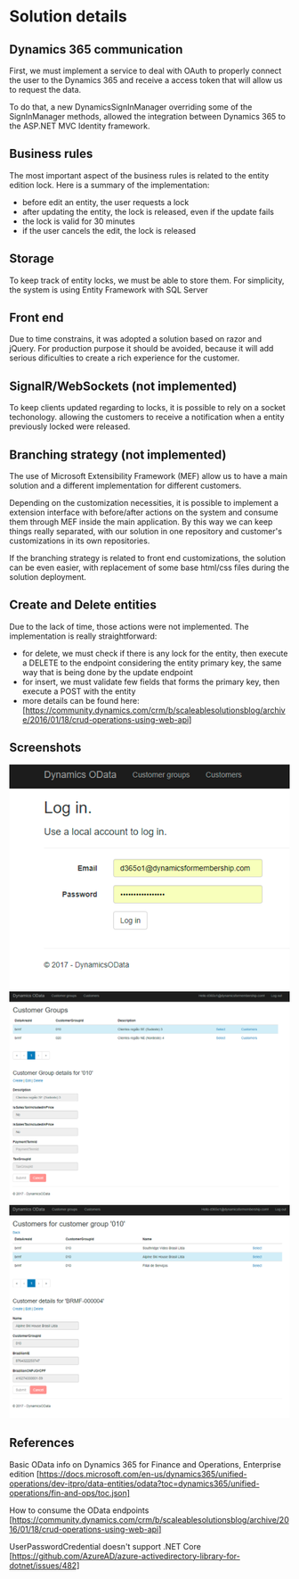 Solution details
================

## Dynamics 365 communication

First, we must implement a service to deal with OAuth to properly connect the user to the Dynamics 365 and receive a access token that will allow us to request the data.

To do that, a new DynamicsSignInManager overriding some of the SignInManager methods, allowed the integration between Dynamics 365 to the ASP.NET MVC Identity framework.

## Business rules

The most important aspect of the business rules is related to the entity edition lock. Here is a summary of the implementation:
 - before edit an entity, the user requests a lock
 - after updating the entity, the lock is released, even if the update fails
 - the lock is valid for 30 minutes
 - if the user cancels the edit, the lock is released

## Storage

To keep track of entity locks, we must be able to store them. For simplicity, the system is using Entity Framework with SQL Server

## Front end

Due to time constrains, it was adopted a solution based on razor and jQuery.
For production purpose it should be avoided, because it will add serious dificulties to create a rich experience for the customer.

## SignalR/WebSockets (not implemented)

To keep clients updated regarding to locks, it is possible to rely on a socket techonology. allowing the customers to receive a notification when a entity previously locked were released.

## Branching strategy (not implemented)

The use of Microsoft Extensibility Framework (MEF) allow us to have a main solution and a different implementation for different customers. 

Depending on the customization necessities, it is possible to implement a extension interface with before/after actions on the system and consume them through MEF inside the main application. By this way we can keep things really separated, with our solution in one repository and customer's customizations in its own repositories.

If the branching strategy is related to front end customizations, the solution can be even easier, with replacement of some base html/css files during the solution deployment.

## Create and Delete entities

Due to the lack of time, those actions were not implemented. The implementation is really straightforward:
 - for delete, we must check if there is any lock for the entity, then execute a DELETE to the endpoint considering the entity primary key, the same way that is being done by the update endpoint
 - for insert, we must validate few fields that forms the primary key, then execute a POST with the entity
 - more details can be found here: [https://community.dynamics.com/crm/b/scaleablesolutionsblog/archive/2016/01/18/crud-operations-using-web-api]

## Screenshots

![Login page](https://raw.githubusercontent.com/tiagodeliberali/dynamicsodata/master/screenshots/login_page.png)
![Customer groups](https://raw.githubusercontent.com/tiagodeliberali/dynamicsodata/master/screenshots/customer_groups.png)
![Customer](https://raw.githubusercontent.com/tiagodeliberali/dynamicsodata/master/screenshots/customers.png)

## References

Basic OData info on Dynamics 365 for Finance and Operations, Enterprise edition
[https://docs.microsoft.com/en-us/dynamics365/unified-operations/dev-itpro/data-entities/odata?toc=dynamics365/unified-operations/fin-and-ops/toc.json]

How to consume the OData endpoints
[https://community.dynamics.com/crm/b/scaleablesolutionsblog/archive/2016/01/18/crud-operations-using-web-api]

UserPasswordCredential doesn't support .NET Core
[https://github.com/AzureAD/azure-activedirectory-library-for-dotnet/issues/482]
